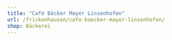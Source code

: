 ```yaml
---
title: "Café Bäcker Mayer Linsenhofen"
url: /frickenhausen/cafe-baecker-mayer-linsenhofen/
shop: Bäckerei
---
```


